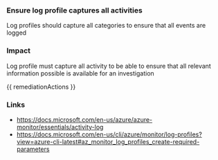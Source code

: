 
### Ensure log profile captures all activities

Log profiles should capture all categories to ensure that all events are logged

### Impact
Log profile must capture all activity to be able to ensure that all relevant information possible is available for an investigation

<!-- DO NOT CHANGE -->
{{ remediationActions }}

### Links
- https://docs.microsoft.com/en-us/azure/azure-monitor/essentials/activity-log
 - https://docs.microsoft.com/en-us/cli/azure/monitor/log-profiles?view=azure-cli-latest#az_monitor_log_profiles_create-required-parameters
        